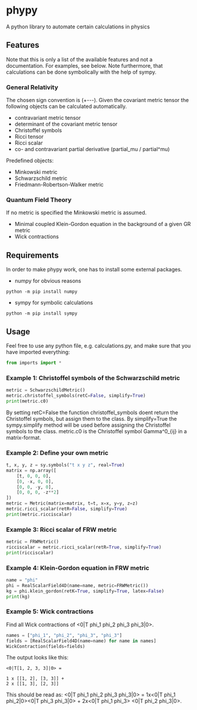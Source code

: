 # phypy
A python library to automate certain calculations in physics
## Features
Note that this is only a list of the available features and not a documentation. For examples, see below.
Note furthermore, that calculations can be done symbolically with the help of sympy.
### General Relativity
The chosen sign convention is (+---).
Given the covariant metric tensor the following objects can be calculated automatically.
- contravariant metric tensor
- determinant of the covariant metric tensor
- Christoffel symbols
- Ricci tensor
- Ricci scalar
- co- and contravariant partial derivative (partial_mu / partial^mu)

Predefined objects:
- Minkowski metric
- Schwarzschild metric
- Friedmann-Robertson-Walker metric
### Quantum Field Theory
If no metric is specified the Minkowski metric is assumed.
- Minimal coupled Klein-Gordon equation in the background of a given GR metric
- Wick contractions
## Requirements
In order to make phypy work, one has to install some external packages.
- numpy for obvious reasons
```console
python -m pip install numpy
```
- sympy for symbolic calculations
```console
python -m pip install sympy
```
## Usage
Feel free to use any python file, e.g. calculations.py, and make sure that you have imported everything:
```python
from imports import *
```
### Example 1: Christoffel symbols of the Schwarzschild metric
```python
metric = SchwarzschildMetric()
metric.christoffel_symbols(retC=False, simplify=True)
print(metric.c0)
```
By setting retC=False the function christoffel_symbols doent return the Christoffel symbols, but assign them to the class.
By simplify=True the sympy.simplify method will be used before assigning the Christoffel symbols to the class.
metric.c0 is the Christoffel symbol Gamma^0_{ij} in a matrix-format.
### Example 2: Define your own metric
```python
t, x, y, z = sy.symbols("t x y z", real=True)
matrix = np.array([
    [t, 0, 0, 0],
    [0, -x, 0, 0],
    [0, 0, -y, 0],
    [0, 0, 0, -z**2]
])
metric = Metric(matrix=matrix, t=t, x=x, y=y, z=z)
metric.ricci_scalar(retR=False, simplify=True)
print(metric.ricciscalar)
```
### Example 3: Ricci scalar of FRW metric
```python
metric = FRWMetric()
ricciscalar = metric.ricci_scalar(retR=True, simplify=True)
print(ricciscalar)
```
### Example 4: Klein-Gordon equation in FRW metric
```python
name = "phi"
phi = RealScalarField4D(name=name, metric=FRWMetric())
kg = phi.klein_gordon(retK=True, simplify=True, latex=False)
print(kg)
```
### Example 5: Wick contractions
Find all Wick contractions of <0|T phi_1 phi_2 phi_3 phi_3|0>.
```python
names = ["phi_1", "phi_2", "phi_3", "phi_3"]
fields = [RealScalarField4D(name=name) for name in names]
WickContraction(fields=fields)
```
The output looks like this:
```console
<0|T[1, 2, 3, 3]|0> =

1 x [[1, 2], [3, 3]] +
2 x [[1, 3], [2, 3]]
```
This should be read as: <0|T phi_1 phi_2 phi_3 phi_3|0> = 1x<0|T phi_1 phi_2|0><0|T phi_3 phi_3|0> + 2x<0|T phi_1 phi_3>
<0|T phi_2 phi_3|0>.
